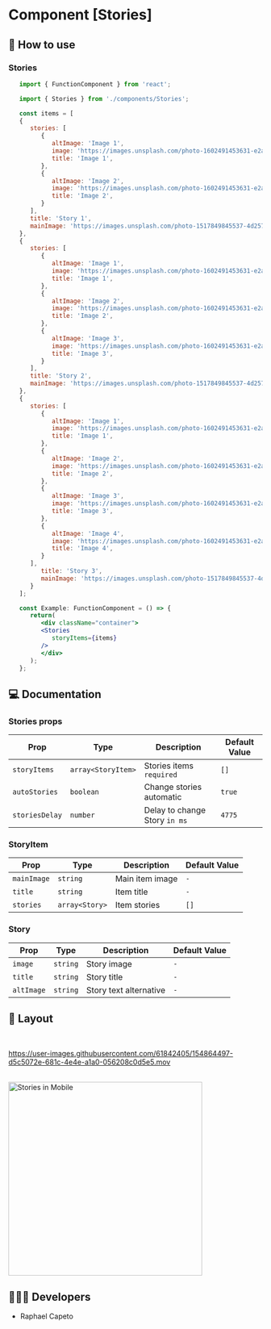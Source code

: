 # Component [Stories]


## 🚀 How to use

### Stories
```jsx
   import { FunctionComponent } from 'react';

   import { Stories } from './components/Stories';

   const items = [
   {
      stories: [
         {
            altImage: 'Image 1',
            image: 'https://images.unsplash.com/photo-1602491453631-e2a5ad90a131?ixlib=rb-1.2.1&ixid=MnwxMjA3fDB8MHxwaG90by1wYWdlfHx8fGVufDB8fHx8&auto=format&fit=crop&w=654&q=80',
            title: 'Image 1',
         },
         {
            altImage: 'Image 2',
            image: 'https://images.unsplash.com/photo-1602491453631-e2a5ad90a131?ixlib=rb-1.2.1&ixid=MnwxMjA3fDB8MHxwaG90by1wYWdlfHx8fGVufDB8fHx8&auto=format&fit=crop&w=654&q=80',
            title: 'Image 2',
         }
      ],
      title: 'Story 1',
      mainImage: 'https://images.unsplash.com/photo-1517849845537-4d257902454a?ixlib=rb-1.2.1&ixid=MnwxMjA3fDB8MHxwaG90by1wYWdlfHx8fGVufDB8fHx8&auto=format&fit=crop&w=870&q=80'
   },
   {
      stories: [
         {
            altImage: 'Image 1',
            image: 'https://images.unsplash.com/photo-1602491453631-e2a5ad90a131?ixlib=rb-1.2.1&ixid=MnwxMjA3fDB8MHxwaG90by1wYWdlfHx8fGVufDB8fHx8&auto=format&fit=crop&w=654&q=80',
            title: 'Image 1',
         },
         {
            altImage: 'Image 2',
            image: 'https://images.unsplash.com/photo-1602491453631-e2a5ad90a131?ixlib=rb-1.2.1&ixid=MnwxMjA3fDB8MHxwaG90by1wYWdlfHx8fGVufDB8fHx8&auto=format&fit=crop&w=654&q=80',
            title: 'Image 2',
         },
         {
            altImage: 'Image 3',
            image: 'https://images.unsplash.com/photo-1602491453631-e2a5ad90a131?ixlib=rb-1.2.1&ixid=MnwxMjA3fDB8MHxwaG90by1wYWdlfHx8fGVufDB8fHx8&auto=format&fit=crop&w=654&q=80',
            title: 'Image 3',
         }
      ],
      title: 'Story 2',
      mainImage: 'https://images.unsplash.com/photo-1517849845537-4d257902454a?ixlib=rb-1.2.1&ixid=MnwxMjA3fDB8MHxwaG90by1wYWdlfHx8fGVufDB8fHx8&auto=format&fit=crop&w=870&q=80'
   },
   {
      stories: [
         {
            altImage: 'Image 1',
            image: 'https://images.unsplash.com/photo-1602491453631-e2a5ad90a131?ixlib=rb-1.2.1&ixid=MnwxMjA3fDB8MHxwaG90by1wYWdlfHx8fGVufDB8fHx8&auto=format&fit=crop&w=654&q=80',
            title: 'Image 1',
         },
         {
            altImage: 'Image 2',
            image: 'https://images.unsplash.com/photo-1602491453631-e2a5ad90a131?ixlib=rb-1.2.1&ixid=MnwxMjA3fDB8MHxwaG90by1wYWdlfHx8fGVufDB8fHx8&auto=format&fit=crop&w=654&q=80',
            title: 'Image 2',
         },
         {
            altImage: 'Image 3',
            image: 'https://images.unsplash.com/photo-1602491453631-e2a5ad90a131?ixlib=rb-1.2.1&ixid=MnwxMjA3fDB8MHxwaG90by1wYWdlfHx8fGVufDB8fHx8&auto=format&fit=crop&w=654&q=80',
            title: 'Image 3',
         },
         {
            altImage: 'Image 4',
            image: 'https://images.unsplash.com/photo-1602491453631-e2a5ad90a131?ixlib=rb-1.2.1&ixid=MnwxMjA3fDB8MHxwaG90by1wYWdlfHx8fGVufDB8fHx8&auto=format&fit=crop&w=654&q=80',
            title: 'Image 4',
         }
      ],
         title: 'Story 3',
         mainImage: 'https://images.unsplash.com/photo-1517849845537-4d257902454a?ixlib=rb-1.2.1&ixid=MnwxMjA3fDB8MHxwaG90by1wYWdlfHx8fGVufDB8fHx8&auto=format&fit=crop&w=870&q=80'
      }
   ];

   const Example: FunctionComponent = () => {
      return(
         <div className="container">
         <Stories 
            storyItems={items}
         />
         </div>
      );
   };
```

## 💻 Documentation

### Stories props

| Prop | Type | Description                                                                                                                                         | Default Value |
| --------- | -------- | ------------------------------------------------------------------------------------------------------------------------------------------------------- | ----------------- |
| `storyItems`  | `array<StoryItem>` | Stories items `required`| `[]` |
| `autoStories`  | `boolean` | Change stories automatic | `true` |
| `storiesDelay`  | `number` | Delay to change Story `in ms` | `4775` |


### StoryItem

| Prop | Type | Description                                                                                                                                         | Default Value |
| --------- | -------- | ------------------------------------------------------------------------------------------------------------------------------------------------------- | ----------------- |
| `mainImage`  | `string` | Main item image | `-` |
| `title`  | `string` | Item title | `-` |
| `stories`  | `array<Story>` | Item stories | `[]` |

### Story

| Prop | Type | Description                                                                                                                                         | Default Value |
| --------- | -------- | ------------------------------------------------------------------------------------------------------------------------------------------------------- | ----------------- |
| `image`  | `string` | Story image | `-` |
| `title`  | `string` | Story title | `-` |
| `altImage`  | `string` | Story text alternative | `-` |

## 🔖 Layout

<br/>
<p align="left">
   

https://user-images.githubusercontent.com/61842405/154864497-d5c5072e-681c-4e4e-a1a0-056208c0d5e5.mov

 <br/>
<img width="384" alt="Stories in Mobile" src="https://user-images.githubusercontent.com/61842405/154864511-6543b087-f7bd-4615-b402-515c213bcf69.png">

</p>


## 👨🏻‍💻 Developers
- Raphael Capeto


